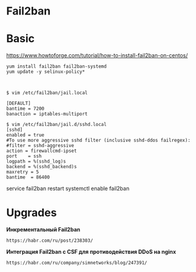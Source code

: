 Fail2ban
========

# Basic

https://www.howtoforge.com/tutorial/how-to-install-fail2ban-on-centos/

    yum install fail2ban fail2ban-systemd
    yum update -y selinux-policy*



    $ vim /etc/fail2ban/jail.local 
```
[DEFAULT]
bantime = 7200
banaction = iptables-multiport
```


```
$ vim /etc/fail2ban/jail.d/sshd.local
[sshd]
enabled = true
#To use more aggressive sshd filter (inclusive sshd-ddos failregex):
#filter = sshd-aggressive
action = firewallcmd-ipset
port    = ssh
logpath = %(sshd_log)s
backend = %(sshd_backend)s
maxretry = 5
bantime  = 86400
```

service fail2ban restart 
systemctl enable fail2ban

# Upgrades

**Инкрементальный Fail2ban**

    https://habr.com/ru/post/238303/

**Интеграция Fail2ban с CSF для противодействия DDoS на nginx**

    https://habr.com/ru/company/simnetworks/blog/247391/


